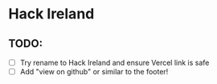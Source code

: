 # Hack Ireland 

## TODO:

- [ ] Try rename to Hack Ireland and ensure Vercel link is safe
- [ ] Add "view on github" or similar to the footer! 

